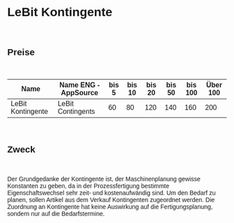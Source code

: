 ﻿<style>
body {
    font-family: "Century Gothic", "CenturyGothic", "AppleGothic", sans-serif;
}

@media print {
    body {
        -webkit-hyphens: auto;
        -moz-hyphens: auto;
        -ms-hyphens: auto;
    }
}
</style>

# LeBit Kontingente

<br>

## Preise

<br>

| Name                                | Name ENG -AppSource                   | bis 5 | bis 10 | bis 20 | bis 50 | bis 100 | Über 100 |
|-------------------------------------|---------------------------------------|-------|--------|--------|--------|---------|----------|
| LeBit Kontingente                    | LeBit Contingents                     | 60    | 80     | 120    | 140    | 160     | 200      |

<br>

## Zweck

<br>

Der Grundgedanke der Kontingente ist, der Maschinenplanung gewisse Konstanten zu geben, da in der Prozessfertigung bestimmte Eigenschaftswechsel sehr zeit- und kostenaufwändig sind. Um den Bedarf zu planen, sollen Artikel aus dem Verkauf Kontingenten zugeordnet werden. Die Zuordnung an Kontingente hat keine Auswirkung auf die Fertigungsplanung, sondern nur auf die Bedarfstermine.